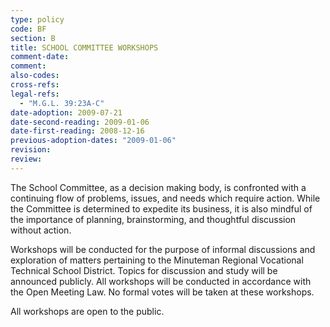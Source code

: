 ```yaml
---
type: policy
code: BF
section: B
title: SCHOOL COMMITTEE WORKSHOPS
comment-date:
comment:
also-codes:
cross-refs:
legal-refs:
  - "M.G.L. 39:23A-C"
date-adoption: 2009-07-21
date-second-reading: 2009-01-06
date-first-reading: 2008-12-16
previous-adoption-dates: "2009-01-06"
revision: 
review: 
---
```


The School Committee, as a decision making body, is confronted with a continuing flow of problems, issues, and needs which require action.  While the Committee is determined to expedite its business, it is also mindful of the importance of planning, brainstorming, and thoughtful discussion without action.  

Workshops will be conducted for the purpose of informal discussions and exploration of matters pertaining to the Minuteman Regional Vocational Technical School District.  Topics for discussion and study will be announced publicly.  All workshops will be conducted in accordance with the Open Meeting Law.  No formal votes will be taken at these workshops.

All workshops are open to the public.


